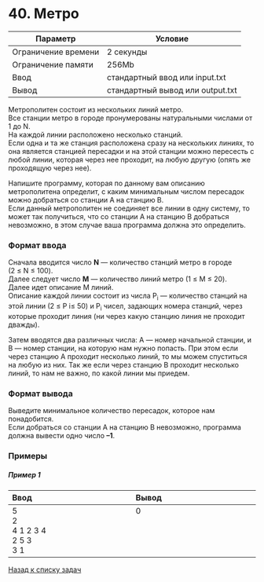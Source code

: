 # 40. Метро

| Параметр            | Условие                          |
|---------------------|----------------------------------|
| Ограничение времени | 2 секунды                        |
| Ограничение памяти  | 256Mb                            |
| Ввод                | стандартный ввод или input.txt   |
| Вывод               | стандартный вывод или output.txt |

Метрополитен состоит из нескольких линий метро.  
Все станции метро в городе пронумерованы натуральными числами от 1 до N.  
На каждой линии расположено несколько станций.  
Если одна и та же станция расположена сразу на нескольких линиях, то она является станцией пересадки и на этой станции можно пересесть с любой линии, которая через нее проходит, на любую другую (опять же проходящую через нее).

Напишите программу, которая по данному вам описанию метрополитена определит, с 
каким минимальным числом пересадок можно добраться со станции A на станцию B.  
Если данный метрополитен не соединяет все линии в одну систему, то может так получиться, 
что со станции A на станцию B добраться невозможно, 
в этом случае ваша программа должна это определить.

### Формат ввода
Сначала вводится число **N** — количество станций метро в городе (2&nbsp;≤&nbsp;N&nbsp;≤&nbsp;100).  
Далее следует число **M** — количество линий метро (1&nbsp;≤&nbsp;M&nbsp;≤&nbsp;20).  
Далее идет описание M линий.  
Описание каждой линии состоит из числа P<sub>i</sub> — количество станций на этой линии (2&nbsp;≤&nbsp;P&nbsp;i≤&nbsp;50) 
и P<sub>i</sub> чисел, задающих номера станций, через которые проходит линия (ни через какую станцию линия не проходит дважды).

Затем вводятся два различных числа: A — номер начальной станции, и B — номер станции, на которую нам нужно попасть. При этом если через станцию A проходит несколько линий, то мы можем спуститься на любую из них. Так же если через станцию B проходит несколько линий, то нам не важно, по какой линии мы приедем.

### Формат вывода
Выведите минимальное количество пересадок, которое нам понадобится.  
Если добраться со станции A на станцию B невозможно, программа должна вывести одно число **–1**.

### Примеры

##### Пример 1
<table>
    <thead>
        <tr>
            <th width="250px" align="left">Ввод</th>
            <th width="250px" align="left">Вывод</th>
        </tr>
    </thead>
    <tr>
        <td>
            5<br>
            2<br>
            4 1 2 3 4<br>
            2 5 3<br>
            3 1
        </td>
        <td>
            0<br><br><br><br><br>
        </td>
    </tr>
</table>

[Назад к списку задач](https://github.com/AlexAkama/yandex_algorithm/tree/main/src/main/java/training/v3b#%D0%B7%D0%B0%D0%B4%D0%B0%D1%87%D0%B8)